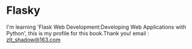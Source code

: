 Flasky
======
I'm learning 'Flask Web Development:Developing Web Applications with Python', this is my profile for this book.Thank you!
email : zlt_shadow@163.com